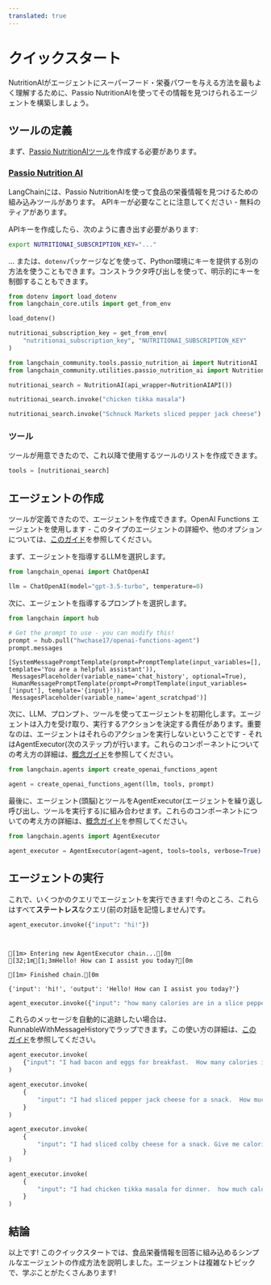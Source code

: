 ```yaml
---
translated: true
---
```


# クイックスタート

NutritionAIがエージェントにスーパーフード・栄養パワーを与える方法を最もよく理解するために、Passio NutritionAIを使ってその情報を見つけられるエージェントを構築しましょう。

## ツールの定義

まず、[Passio NutritionAIツール](/docs/integrations/tools/passio_nutrition_ai)を作成する必要があります。

### [Passio Nutrition AI](/docs/integrations/tools/passio_nutrition_ai)

LangChainには、Passio NutritionAIを使って食品の栄養情報を見つけるための組み込みツールがあります。
APIキーが必要なことに注意してください - 無料のティアがあります。

APIキーを作成したら、次のように書き出す必要があります:

```bash
export NUTRITIONAI_SUBSCRIPTION_KEY="..."
```

... または、`dotenv`パッケージなどを使って、Python環境にキーを提供する別の方法を使うこともできます。コンストラクタ呼び出しを使って、明示的にキーを制御することもできます。

```python
from dotenv import load_dotenv
from langchain_core.utils import get_from_env

load_dotenv()

nutritionai_subscription_key = get_from_env(
    "nutritionai_subscription_key", "NUTRITIONAI_SUBSCRIPTION_KEY"
)
```

```python
from langchain_community.tools.passio_nutrition_ai import NutritionAI
from langchain_community.utilities.passio_nutrition_ai import NutritionAIAPI
```

```python
nutritionai_search = NutritionAI(api_wrapper=NutritionAIAPI())
```

```python
nutritionai_search.invoke("chicken tikka masala")
```

```python
nutritionai_search.invoke("Schnuck Markets sliced pepper jack cheese")
```

### ツール

ツールが用意できたので、これ以降で使用するツールのリストを作成できます。

```python
tools = [nutritionai_search]
```

## エージェントの作成

ツールが定義できたので、エージェントを作成できます。OpenAI Functions エージェントを使用します - このタイプのエージェントの詳細や、他のオプションについては、[このガイド](/docs/modules/agents/agent_types/)を参照してください。

まず、エージェントを指導するLLMを選択します。

```python
from langchain_openai import ChatOpenAI

llm = ChatOpenAI(model="gpt-3.5-turbo", temperature=0)
```

次に、エージェントを指導するプロンプトを選択します。

```python
from langchain import hub

# Get the prompt to use - you can modify this!
prompt = hub.pull("hwchase17/openai-functions-agent")
prompt.messages
```

```output
[SystemMessagePromptTemplate(prompt=PromptTemplate(input_variables=[], template='You are a helpful assistant')),
 MessagesPlaceholder(variable_name='chat_history', optional=True),
 HumanMessagePromptTemplate(prompt=PromptTemplate(input_variables=['input'], template='{input}')),
 MessagesPlaceholder(variable_name='agent_scratchpad')]
```

次に、LLM、プロンプト、ツールを使ってエージェントを初期化します。エージェントは入力を受け取り、実行するアクションを決定する責任があります。重要なのは、エージェントはそれらのアクションを実行しないということです - それはAgentExecutor(次のステップ)が行います。これらのコンポーネントについての考え方の詳細は、[概念ガイド](/docs/modules/agents/concepts)を参照してください。

```python
from langchain.agents import create_openai_functions_agent

agent = create_openai_functions_agent(llm, tools, prompt)
```

最後に、エージェント(頭脳)とツールをAgentExecutor(エージェントを繰り返し呼び出し、ツールを実行する)に組み合わせます。これらのコンポーネントについての考え方の詳細は、[概念ガイド](/docs/modules/agents/concepts)を参照してください。

```python
from langchain.agents import AgentExecutor

agent_executor = AgentExecutor(agent=agent, tools=tools, verbose=True)
```

## エージェントの実行

これで、いくつかのクエリでエージェントを実行できます! 今のところ、これらはすべて**ステートレス**なクエリ(前の対話を記憶しません)です。

```python
agent_executor.invoke({"input": "hi!"})
```

```output


[1m> Entering new AgentExecutor chain...[0m
[32;1m[1;3mHello! How can I assist you today?[0m

[1m> Finished chain.[0m
```

```output
{'input': 'hi!', 'output': 'Hello! How can I assist you today?'}
```

```python
agent_executor.invoke({"input": "how many calories are in a slice pepperoni pizza?"})
```

これらのメッセージを自動的に追跡したい場合は、RunnableWithMessageHistoryでラップできます。この使い方の詳細は、[このガイド](/docs/expression_language/how_to/message_history)を参照してください。

```python
agent_executor.invoke(
    {"input": "I had bacon and eggs for breakfast.  How many calories is that?"}
)
```

```python
agent_executor.invoke(
    {
        "input": "I had sliced pepper jack cheese for a snack.  How much protein did I have?"
    }
)
```

```python
agent_executor.invoke(
    {
        "input": "I had sliced colby cheese for a snack. Give me calories for this Schnuck Markets product."
    }
)
```

```python
agent_executor.invoke(
    {
        "input": "I had chicken tikka masala for dinner.  how much calories, protein, and fat did I have with default quantity?"
    }
)
```

## 結論

以上です! このクイックスタートでは、食品栄養情報を回答に組み込めるシンプルなエージェントの作成方法を説明しました。エージェントは複雑なトピックで、学ぶことがたくさんあります!
